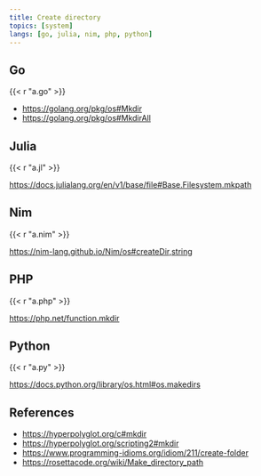 ```yaml
---
title: Create directory
topics: [system]
langs: [go, julia, nim, php, python]
---
```


## Go

{{< r "a.go" >}}

- <https://golang.org/pkg/os#Mkdir>
- <https://golang.org/pkg/os#MkdirAll>

## Julia

{{< r "a.jl" >}}

<https://docs.julialang.org/en/v1/base/file#Base.Filesystem.mkpath>

## Nim

{{< r "a.nim" >}}

<https://nim-lang.github.io/Nim/os#createDir,string>

## PHP

{{< r "a.php" >}}

<https://php.net/function.mkdir>

## Python

{{< r "a.py" >}}

<https://docs.python.org/library/os.html#os.makedirs>

## References

- <https://hyperpolyglot.org/c#mkdir>
- <https://hyperpolyglot.org/scripting2#mkdir>
- <https://www.programming-idioms.org/idiom/211/create-folder>
- <https://rosettacode.org/wiki/Make_directory_path>
